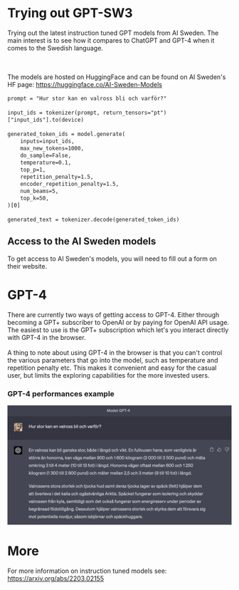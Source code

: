 # Trying out GPT-SW3
Trying out the latest instruction tuned GPT models from AI Sweden. The main interest is to see how it compares to ChatGPT and GPT-4 when it comes to the Swedish language. 

<br><br>
The models are hosted on HuggingFace and can be found on AI Sweden's HF page: https://huggingface.co/AI-Sweden-Models

```
prompt = "Hur stor kan en valross bli och varför?"

input_ids = tokenizer(prompt, return_tensors="pt")["input_ids"].to(device)

generated_token_ids = model.generate(
    inputs=input_ids,
    max_new_tokens=1000,
    do_sample=False,
    temperature=0.1,
    top_p=1,
    repetition_penalty=1.5,
    encoder_repetition_penalty=1.5,
    num_beams=5,
    top_k=50,
)[0]

generated_text = tokenizer.decode(generated_token_ids)  
```

## Access to the AI Sweden models
To get access to AI Sweden's models, you will need to fill out a form on their website.

# GPT-4
There are currently two ways of getting access to GPT-4. Either through becoming a GPT+ subscriber to OpenAI or by paying for OpenAI API usage. The easiest to use is the GPT+ subscription which let's you interact directly with GPT-4 in the browser.
<br><br>
A thing to note about using GPT-4 in the browser is that you can't control the various parameters that go into the model, such as temperature and repetition penalty etc. This makes it convenient and easy for the casual user, but limits the exploring capabilities for the more invested users.

### GPT-4 performances example
![Alt text](images/gpt4_fraga_valross.png?raw=true "Title")


# More
For more information on instruction tuned models see: https://arxiv.org/abs/2203.02155
